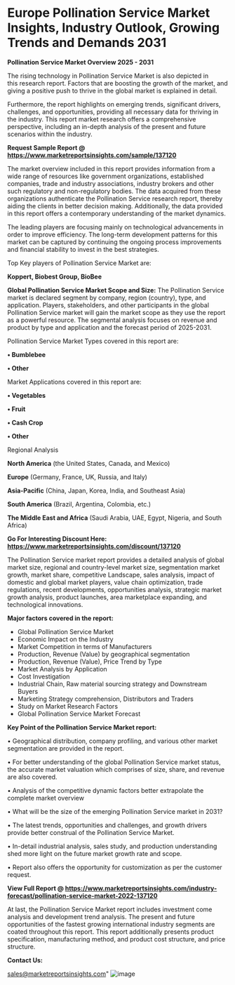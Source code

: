 # Europe Pollination Service Market Insights, Industry Outlook, Growing Trends and Demands 2031

<Strong> Pollination Service Market Overview 2025 - 2031</strong>

The rising technology in Pollination Service Market is also depicted in this research report. Factors that are boosting the growth of the market, and giving a positive push to thrive in the global market is explained in detail.

Furthermore, the report highlights on emerging trends, significant drivers, challenges, and opportunities, providing all necessary data for thriving in the industry. This report market research offers a comprehensive perspective, including an in-depth analysis of the present and future scenarios within the industry.

<strong>Request Sample Report @ <a href=https://www.marketreportsinsights.com/sample/137120>https://www.marketreportsinsights.com/sample/137120</a></strong>

The market overview included in this report provides information from a wide range of resources like government organizations, established companies, trade and industry associations, industry brokers and other such regulatory and non-regulatory bodies. The data acquired from these organizations authenticate the Pollination Service research report, thereby aiding the clients in better decision making. Additionally, the data provided in this report offers a contemporary understanding of the market dynamics.

The leading players are focusing mainly on technological advancements in order to improve efficiency. The long-term development patterns for this market can be captured by continuing the ongoing process improvements and financial stability to invest in the best strategies.

Top Key players of Pollination Service Market are:

<strong>Koppert, Biobest Group, BioBee</strong>

<strong><b>Global Pollination Service Market Scope and Size:</b></strong>
The Pollination Service market is declared segment by company, region (country), type, and application. Players, stakeholders, and other participants in the global Pollination Service market will gain the market scope as they use the report as a powerful resource. The segmental analysis focuses on revenue and product by type and application and the forecast period of 2025-2031.

Pollination Service Market Types covered in this report are:

<strong>• Bumblebee

• Other</strong>

Market Applications covered in this report are:

<strong>• Vegetables

• Fruit

• Cash Crop

• Other</strong> 

Regional Analysis

<strong>North America</strong> (the United States, Canada, and Mexico)

<strong>Europe</strong> (Germany, France, UK, Russia, and Italy)

<strong>Asia-Pacific</strong> (China, Japan, Korea, India, and Southeast Asia)

<strong>South America</strong> (Brazil, Argentina, Colombia, etc.)

<strong>The Middle East and Africa</strong> (Saudi Arabia, UAE, Egypt, Nigeria, and South Africa)

<strong>Go For Interesting Discount Here: <a href=https://www.marketreportsinsights.com/discount/137120>https://www.marketreportsinsights.com/discount/137120</a></strong>

The Pollination Service market report provides a detailed analysis of global market size, regional and country-level market size, segmentation market growth, market share, competitive Landscape, sales analysis, impact of domestic and global market players, value chain optimization, trade regulations, recent developments, opportunities analysis, strategic market growth analysis, product launches, area marketplace expanding, and technological innovations.

<strong><b>Major factors covered in the report:</b></strong>
<ul>
  <li>Global Pollination Service Market </li>
  <li>Economic Impact on the Industry</li>
  <li>Market Competition in terms of Manufacturers</li>
  <li>Production, Revenue (Value) by geographical segmentation</li>
  <li>Production, Revenue (Value), Price Trend by Type</li>
  <li>Market Analysis by Application</li>
  <li>Cost Investigation</li>
  <li>Industrial Chain, Raw material sourcing strategy and Downstream Buyers</li>
  <li>Marketing Strategy comprehension, Distributors and Traders</li>
  <li>Study on Market Research Factors</li>
  <li>Global Pollination Service Market Forecast</li>
</ul>

<strong><b>Key Point of the Pollination Service Market report:</b></strong>

• Geographical distribution, company profiling, and various other market segmentation are provided in the report.

• For better understanding of the global Pollination Service market status, the accurate market valuation which comprises of size, share, and revenue are also covered.

• Analysis of the competitive dynamic factors better extrapolate the complete market overview

• What will be the size of the emerging Pollination Service market in 2031?

• The latest trends, opportunities and challenges, and growth drivers provide better construal of the Pollination Service Market.

• In-detail industrial analysis, sales study, and production understanding shed more light on the future market growth rate and scope.

• Report also offers the opportunity for customization as per the customer request.

<strong><b>View Full Report @ <a href=https://www.marketreportsinsights.com/industry-forecast/pollination-service-market-2022-137120>https://www.marketreportsinsights.com/industry-forecast/pollination-service-market-2022-137120</a></b></strong>


At last, the Pollination Service Market report includes investment come analysis and development trend analysis. The present and future opportunities of the fastest growing international industry segments are coated throughout this report. This report additionally presents product specification, manufacturing method, and product cost structure, and price structure.

<strong>Contact Us:</strong>

sales@marketreportsinsights.com"
![image](https://github.com/user-attachments/assets/8fd83edf-f406-4810-9910-d69d67029bc7)
